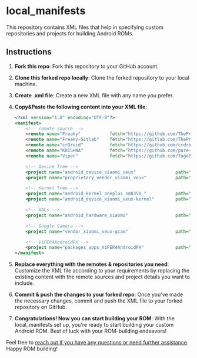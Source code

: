 # local_manifests

This repository contains XML files that help in specifying custom repositories and projects for building Android ROMs.

## Instructions

1. **Fork this repo**: Fork this repository to your GitHub account.
2. **Clone this forked repo locally**: Clone the forked repository to your local machine.
3. **Create .xml file**: Create a new XML file with any name you prefer.
4. **Copy&Paste the following content into your XML file**:

    ```xml
    <?xml version="1.0" encoding="UTF-8"?>
    <manifest>
        <!-- remote source -->
        <remote name="Freaky"           fetch="https://github.com/ThePrateekBhatia/" />
        <remote name="Freaky-Gitlab"    fetch="https://gitlab.com/ThePrateekBhatia/" />
        <remote name="crDroid"          fetch="https://github.com/crdroidandroid/" />
        <remote name="KRISHNA"          fetch="https://github.com/pure-soul-kk/" />
        <remote name="Viper"            fetch="https://github.com/TogoFire/" />

        <!-- Device Tree -->
        <project name="android_device_xiaomi_veux"               path="device/xiaomi/veux"               remote="Freaky"   revision="fourteen" />
        <project name="proprietary_vendor_xiaomi_veux"           path="vendor/xiaomi/veux"               remote="Freaky"   revision="fourteen" clone-depth="1" />

        <!-- Kernel Tree -->
        <project name="android_kernel_oneplus_sm8350 "           path="kernel/xiaomi/sm6375"             remote="crDroid"  revision="14.0" clone-depth="1" />
        <project name="android_device_xiaomi_veux-kernel"        path="device/xiaomi/veux-kernel"        remote="crDroid"  rivision="14.0" clone-depth="1" />
    
        <!-- HALs -->
        <project name="android_hardware_xiaomi"                  path="hardware/xiaomi"                  remote="crDroid"  revision="14.0" clone-depth="1" />

        <!-- Google Camera -->
        <project name="vendor_xiaomi_veux-gcam"                  path="vendor/xiaomi/veux-gcam"          remote="KRISHNA"  revision="main" />

        <!-- ViPER4AndroidFX -->
        <project name="packages_apps_ViPER4AndroidFX"            path="packages/apps/ViPER4AndroidFX"    remote="Viper"    revision="v4a" />
    </manifest>
    ```

5. **Replace everything with the remotes & repositories you need**: Customize the XML file according to your requirements by replacing the existing content with the remote sources and project details you want to include.
6. **Commit & push the changes to your forked repo**: Once you've made the necessary changes, commit and push the XML file to your forked repository on GitHub.
7. **Congratulations! Now you can start building your ROM**: With the local_manifests set up, you're ready to start building your custom Android ROM. Best of luck with your ROM-building endeavors!

Feel free to [reach out if you have any questions or need further assistance](https://t.me/FreakyCatBuilds). Happy ROM building!
